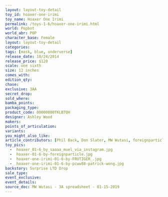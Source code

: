 ```yaml
---
layout: layout-toy-detail 
toy_id: hoaxer-one-irimi
toy_name: Hoaxer One Irimi
permalink: /toys-1-6/hoaxer-one-irimi.html
world: Popbot
world_abr: POP
character_base: Female
layout: layout-toy-detail
categories: 
tags: [mask, blue, underverse]
release_date: 10/24/2014
release_price: $120 
scale: one sixth
size: 12 inches
comes_with: 
edition_qty: 
chase: 
exclusive: 3AA
secret_drop: 
sold_where: 
bamba_points: 
packaging_type: 
product_code: 00000000TKLBTQH
designer: Ashley Wood
makers: 
points_of_articulation: 
variants: 
you_might_also_like: 
article_contributors: [Phil Back, Don Slater, MW Wutasi, foreignparticle, frutiger_, pcww88, saaaa_muel]
toy_pics: 
  -  hoaxer_01-6_by_saaaa_muel_via_instagram.jpg
  -  hoaxer-01-6-by-foreignparticle.jpg
  -  hoaxer-one-irimi-01-6-by-FRUTIGER_.jpg
  -  hoaxer-one-irimi-01-6-by-pcww88-patrick-wong.jpg
backstory: Surprise LTD Drop
sale_type: 
event_exclusive: 
event_details: 
source_doc: MW Wutasi - 3A spreadsheet - 01-15-2019
---
```

